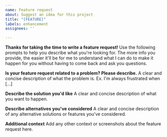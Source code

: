 ```yaml
---
name: Feature request
about: Suggest an idea for this project
title: "[FEATURE]"
labels: enhancement
assignees: ''

---
```


**Thanks for taking the time to write a feature request!** Use the following prompts to help you describe what you're looking for.  The more info you provide, the easier it'll be for me to understand what I can do to make it happen for you without having to come back and ask you questions.

**Is your feature request related to a problem? Please describe.**
A clear and concise description of what the problem is. Ex. I'm always frustrated when [...]

**Describe the solution you'd like**
A clear and concise description of what you want to happen.

**Describe alternatives you've considered**
A clear and concise description of any alternative solutions or features you've considered.

**Additional context**
Add any other context or screenshots about the feature request here.
